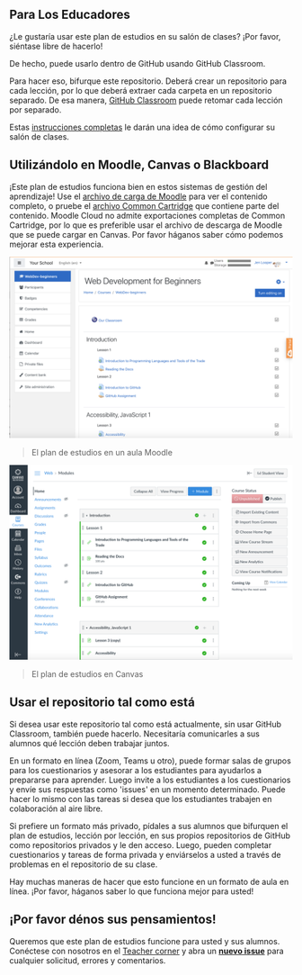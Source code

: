 ## Para Los Educadores

¿Le gustaría usar este plan de estudios en su salón de clases? ¡Por favor, siéntase libre de hacerlo!

De hecho, puede usarlo dentro de GitHub usando GitHub Classroom.

Para hacer eso, bifurque este repositorio. Deberá crear un repositorio para cada lección, por lo que deberá extraer cada carpeta en un repositorio separado. De esa manera, [GitHub Classroom](https://classroom.github.com/classrooms) puede retomar cada lección por separado.

Estas [instrucciones completas](https://github.blog/2020-03-18-set-up-your-digital-classroom-with-github-classroom/) le darán una idea de cómo configurar su salón de clases.

## Utilizándolo en Moodle, Canvas o Blackboard

¡Este plan de estudios funciona bien en estos sistemas de gestión del aprendizaje! Use el [archivo de carga de Moodle](/teaching-files/webdev-moodle.mbz) para ver el contenido completo, o pruebe el [archivo Common Cartridge](/teaching-files/webdev-common-cartridge.imscc) que contiene parte del contenido. Moodle Cloud no admite exportaciones completas de Common Cartridge, por lo que es preferible usar el archivo de descarga de Moodle que se puede cargar en Canvas. Por favor háganos saber cómo podemos mejorar esta experiencia.

![Moodle](/teaching-files/moodle.png)
> El plan de estudios en un aula Moodle

![Canvas](/teaching-files/canvas.png)
> El plan de estudios en Canvas

## Usar el repositorio tal como está

Si desea usar este repositorio tal como está actualmente, sin usar GitHub Classroom, también puede hacerlo. Necesitaría comunicarles a sus alumnos qué lección deben trabajar juntos.

En un formato en línea (Zoom, Teams u otro), puede formar salas de grupos para los cuestionarios y asesorar a los estudiantes para ayudarlos a prepararse para aprender. Luego invite a los estudiantes a los cuestionarios y envíe sus respuestas como 'issues' en un momento determinado. Puede hacer lo mismo con las tareas si desea que los estudiantes trabajen en colaboración al aire libre.

Si prefiere un formato más privado, pídales a sus alumnos que bifurquen el plan de estudios, lección por lección, en sus propios repositorios de GitHub como repositorios privados y le den acceso. Luego, pueden completar cuestionarios y tareas de forma privada y enviárselos a usted a través de problemas en el repositorio de su clase.

Hay muchas maneras de hacer que esto funcione en un formato de aula en línea. ¡Por favor, háganos saber lo que funciona mejor para usted!

## ¡Por favor dénos sus pensamientos!

Queremos que este plan de estudios funcione para usted y sus alumnos. Conéctese con nosotros en el [Teacher corner](https://github.com/microsoft/Web-Dev-For-Beginners/discussions/categories/teacher-corner) y abra un [**nuevo issue**](https://github.com/microsoft/Web-Dev-For-Beginners/issues/new/choose) para cualquier solicitud, errores y comentarios.
